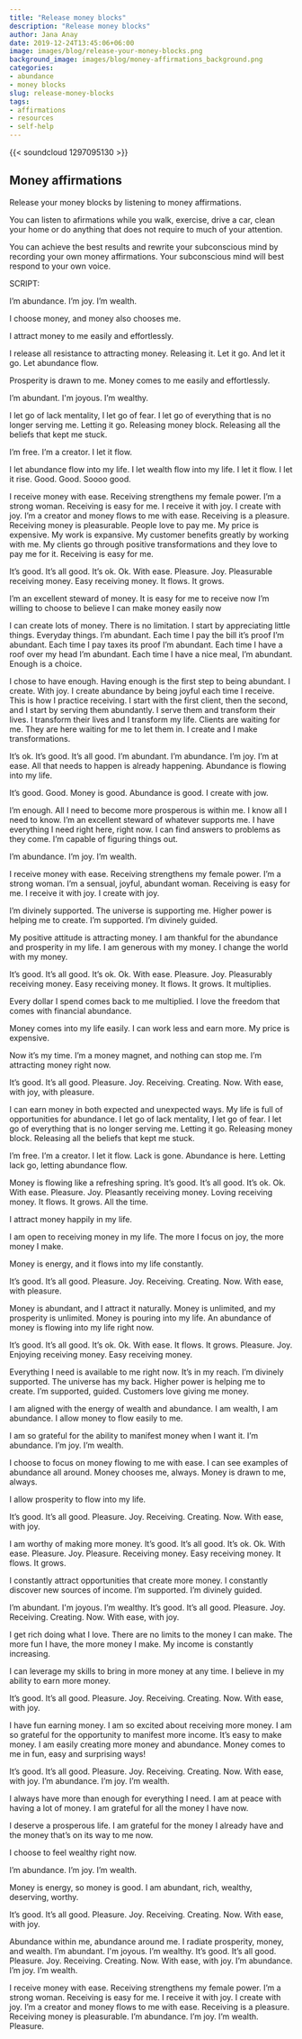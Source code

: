 ```yaml
---
title: "Release money blocks"
description: "Release money blocks"
author: Jana Anay
date: 2019-12-24T13:45:06+06:00
image: images/blog/release-your-money-blocks.png
background_image: images/blog/money-affirmations_background.png
categories:
- abundance
- money blocks
slug: release-money-blocks
tags:
- affirmations
- resources
- self-help
---
```




{{< soundcloud 1297095130 >}}


## Money affirmations

Release your money blocks by listening to money affirmations.

You can listen to afirmations while you walk, exercise, drive a car, clean your home or do anything that does not require to much of your attention. 

You can achieve the best results and rewrite your subconscious mind by recording your own money affirmations. Your subconscious mind will best respond to your own voice.

SCRIPT:

I’m abundance. I’m joy. I’m wealth.

I choose money, and money also chooses me.

I attract money to me easily and effortlessly.

I release all resistance to attracting money. Releasing it. Let it go. And let it go. Let abundance flow.

Prosperity is drawn to me.
Money comes to me easily and effortlessly. 

I’m abundant. I'm joyous. I’m wealthy.

I let go of lack mentality, I let go of fear. I let go of everything that is no longer serving me. Letting it go. Releasing money block. Releasing all the beliefs that kept me stuck.

I’m free. I’m a creator. I let it flow.

I let abundance flow into my life. I let wealth flow into my life. I let it flow. I let it rise.
Good. Good. Soooo good.


I receive money with ease. Receiving strengthens my female power. I’m a strong woman. Receiving is easy for me. I receive it with joy. I create with joy.
I’m a creator and money flows to me with ease. Receiving is a pleasure. Receiving money is pleasurable.
People love to pay me. My price is expensive. My work is expansive. My customer benefits greatly by working with me. My clients go through positive transformations and they love to pay me for it. Receiving is easy for me. 

It’s good. It’s all good. It’s ok. Ok. With ease. Pleasure. Joy. Pleasurable receiving money. Easy receiving money. It flows. It grows.

I’m an excellent steward of money.
It is easy for me to receive now 
I’m willing to choose to believe I can make money easily now 

I can create lots of money. There is no limitation. I start by appreciating little things. Everyday things.
I’m abundant. Each time I pay the bill it’s proof I’m abundant. Each time I pay taxes its proof I’m abundant. Each time I have a roof over my head I’m abundant. Each time I have a nice meal, I’m abundant. 
Enough is a choice. 


I chose to have enough. Having enough is the first step to being abundant. I create. With joy. I create abundance by being joyful each time I receive. This is how I practice receiving. I start with the first client, then the second, and I start by serving them abundantly. I serve them and transform their lives. I transform their lives and I transform my life. Clients are waiting for me. They are here waiting for me to let them in.
I create and I make transformations.

It’s ok. It’s good. It’s all good. I’m abundant. I’m abundance. I’m joy. I’m at ease. All that needs to happen is already happening. Abundance is flowing into my life.

It’s good. Good. Money is good. Abundance is good. I create with jow.

I’m enough. All I need to become more prosperous is within me.
I know all I need to know.
I’m an excellent steward of whatever supports me.
I have everything I need right here, right now. 
I can find answers to problems as they come. 
I’m capable of figuring things out.

I’m abundance. I’m joy. I’m wealth.

I receive money with ease. Receiving strengthens my female power. I’m a strong woman. I’m a sensual, joyful, abundant woman. Receiving is easy for me. I receive it with joy. I create with joy.

I’m divinely supported. The universe is supporting me. Higher power is helping me to create. I’m supported. I’m divinely guided.

My positive attitude is attracting money.
I am thankful for the abundance and prosperity in my life.
I am generous with my money.
I change the world with my money.

It’s good. It’s all good. It’s ok. Ok. With ease. Pleasure. Joy. Pleasurably receiving money. Easy receiving money. It flows. It grows. It multiplies.

Every dollar I spend comes back to me multiplied.
I love the freedom that comes with financial abundance.


Money comes into my life easily. I can work less and earn more. My price is expensive.

Now it’s my time.  I’m a money magnet, and nothing can stop me. I’m attracting money right now.

It’s good. It’s all good. Pleasure. Joy. Receiving. Creating. Now. With ease, with joy, with pleasure.

I can earn money in both expected and unexpected ways.
My life is full of opportunities for abundance.
I let go of lack mentality, I let go of fear. I let go of everything that is no longer serving me. Letting it go. Releasing money block. Releasing all the beliefs that kept me stuck.

I’m free. I’m a creator. I let it flow.
Lack is gone. Abundance is here. Letting lack go, letting abundance flow.


Money is flowing like a refreshing spring.
It’s good. It’s all good. It’s ok. Ok. With ease. Pleasure. Joy. Pleasantly receiving money. Loving receiving money. It flows. It grows. All the time.


I attract money happily in my life.

I am open to receiving money in my life.
The more I focus on joy, the more money I make.

Money is energy, and it flows into my life constantly.

It’s good. It’s all good. Pleasure. Joy. Receiving. Creating. Now. With ease, with pleasure.

Money is abundant, and I attract it naturally.
Money is unlimited, and my prosperity is unlimited.
Money is pouring into my life.
An abundance of money is flowing into my life right now.

It’s good. It’s all good. It’s ok. Ok. With ease. It flows. It grows. Pleasure. Joy. Enjoying receiving money. Easy receiving money. 

Everything I need is available to me right now. It’s in my reach. I’m divinely supported. The universe has my back. Higher power is helping me to create. I’m supported, guided.
Customers love giving me money.

I am aligned with the energy of wealth and abundance. I am wealth, I am abundance.
I allow money to flow easily to me.

I am so grateful for the ability to manifest money when I want it.
I’m abundance. I’m joy. I’m wealth.

I choose to focus on money flowing to me with ease.
I can see examples of abundance all around.
Money chooses me, always.
Money is drawn to me, always.

I allow prosperity to flow into my life.

It’s good. It’s all good. Pleasure. Joy. Receiving. Creating. Now. With ease, with joy.



I am worthy of making more money.
It’s good. It’s all good. It’s ok. Ok. With ease. Pleasure. Joy. Pleasure. Receiving money. Easy receiving money. It flows. It grows.

I constantly attract opportunities that create more money.
I constantly discover new sources of income.
I’m supported. I’m divinely guided.

I’m abundant. I'm joyous. I’m wealthy.
It’s good. It’s all good. Pleasure. Joy. Receiving. Creating. Now. With ease, with joy.

I get rich doing what I love.
There are no limits to the money I can make.
The more fun I have, the more money I make.
My income is constantly increasing.


I can leverage my skills to bring in more money at any time.
I believe in my ability to earn more money.

It’s good. It’s all good. Pleasure. Joy. Receiving. Creating. Now. With ease, with joy.


I have fun earning money.
I am so excited about receiving more money.
I am so grateful for the opportunity to manifest more income.
It’s easy to make money.
I am easily creating more money and abundance.
Money comes to me in fun, easy and surprising ways!

It’s good. It’s all good. Pleasure. Joy. Receiving. Creating. Now. With ease, with joy.
I’m abundance. I’m joy. I’m wealth.

I always have more than enough for everything I need.
I am at peace with having a lot of money.
I am grateful for all the money I have now.

I deserve a prosperous life.
I am grateful for the money I already have and the money that’s on its way to me now.


I choose to feel wealthy right now.

I’m abundance. I’m joy. I’m wealth.


Money is energy, so money is good.
I am abundant, rich, wealthy, deserving, worthy.


It’s good. It’s all good. Pleasure. Joy. Receiving. Creating. Now. With ease, with joy.


Abundance within me, abundance around me.
I radiate prosperity, money, and wealth.
I’m abundant. I'm joyous. I’m wealthy.
It’s good. It’s all good. Pleasure. Joy. Receiving. Creating. Now. With ease, with joy.
I’m abundance. I’m joy. I’m wealth.

I receive money with ease. Receiving strengthens my female power. I’m a strong woman. Receiving is easy for me. I receive it with joy. I create with joy.
I’m a creator and money flows to me with ease. Receiving is a pleasure. Receiving money is pleasurable.
I’m abundance. I’m joy. I’m wealth. Pleasure.




